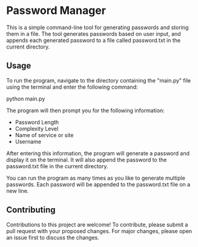 # Password Manager

This is a simple command-line tool for generating passwords and storing them in a file. The tool generates passwords based on user input, and appends each generated password to a file called password.txt in the current directory.

## Usage 

To run the program, navigate to the directory containing the "main.py" file using the terminal and enter the following command:

python main.py


The program will then prompt you for the following information:

- Password Length
- Complexity Level
- Name of service or site
- Username

After entering this information, the program will generate a password and display it on the terminal. It will also append the password to the password.txt file in the current directory.

You can run the program as many times as you like to generate multiple passwords. Each password will be appended to the password.txt file on a new line.

## Contributing

Contributions to this project are welcome! To contribute, please submit a pull request with your proposed changes. 
For major changes, please open an issue first to discuss the changes.
